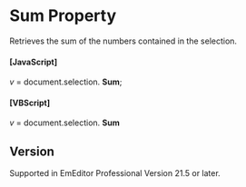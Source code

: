 # Sum Property

Retrieves the sum of the numbers contained in the selection.

#### \[JavaScript\]

_v_ = document.selection. **Sum**;

#### \[VBScript\]

_v_ = document.selection. **Sum**

## Version

Supported in EmEditor Professional Version 21.5 or later.